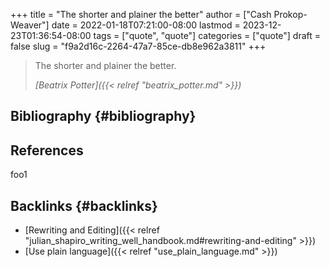 +++
title = "The shorter and plainer the better"
author = ["Cash Prokop-Weaver"]
date = 2022-01-18T07:21:00-08:00
lastmod = 2023-12-23T01:36:54-08:00
tags = ["quote", "quote"]
categories = ["quote"]
draft = false
slug = "f9a2d16c-2264-47a7-85ce-db8e962a3811"
+++

> The shorter and plainer the better.
>
> _[Beatrix Potter]({{< relref "beatrix_potter.md" >}})_


## Bibliography {#bibliography}

## References

<style>.csl-entry{text-indent: -1.5em; margin-left: 1.5em;}</style><div class="csl-bib-body">
</div>

foo1


## Backlinks {#backlinks}

-   [Rewriting and Editing]({{< relref "julian_shapiro_writing_well_handbook.md#rewriting-and-editing" >}})
-   [Use plain language]({{< relref "use_plain_language.md" >}})

